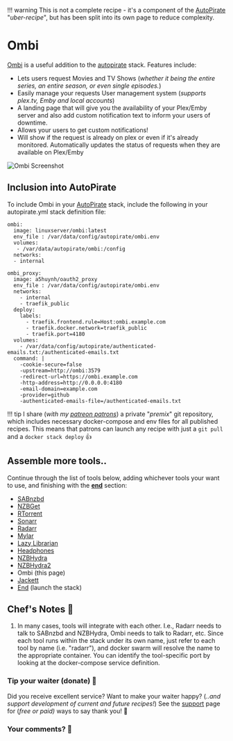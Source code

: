 !!! warning
    This is not a complete recipe - it's a component of the [AutoPirate](/recipies/autopirate/) "_uber-recipe_", but has been split into its own page to reduce complexity.

# Ombi

[Ombi](https://github.com/tidusjar/Ombi) is a useful addition to the [autopirate](/recipies/autopirate/) stack. Features include:

* Lets users request Movies and TV Shows (_whether it being the entire series, an entire season, or even single episodes._)
* Easily manage your requests
User management system (_supports plex.tv, Emby and local accounts_)
* A landing page that will give you the availability of your Plex/Emby server and also add custom notification text to inform your users of downtime.
* Allows your users to get custom notifications!
* Will show if the request is already on plex or even if it's already monitored.
Automatically updates the status of requests when they are available on Plex/Emby

![Ombi Screenshot](../../images/ombi.png)

## Inclusion into AutoPirate

To include Ombi in your [AutoPirate](/recipies/autopirate/) stack, include the following in your autopirate.yml stack definition file:

````
ombi:
  image: linuxserver/ombi:latest
  env_file : /var/data/config/autopirate/ombi.env
  volumes:
   - /var/data/autopirate/ombi:/config
  networks:
  - internal

ombi_proxy:
  image: a5huynh/oauth2_proxy
  env_file : /var/data/config/autopirate/ombi.env
  networks:
    - internal
    - traefik_public
  deploy:
    labels:
      - traefik.frontend.rule=Host:ombi.example.com
      - traefik.docker.network=traefik_public
      - traefik.port=4180
  volumes:
    - /var/data/config/autopirate/authenticated-emails.txt:/authenticated-emails.txt
  command: |
    -cookie-secure=false
    -upstream=http://ombi:3579
    -redirect-url=https://ombi.example.com
    -http-address=http://0.0.0.0:4180
    -email-domain=example.com
    -provider=github
    -authenticated-emails-file=/authenticated-emails.txt
````

!!! tip
    I share (_with my [patreon patrons](https://www.patreon.com/funkypenguin)_) a private "_premix_" git repository, which includes necessary docker-compose and env files for all published recipes. This means that patrons can launch any recipe with just a ```git pull``` and a ```docker stack deploy``` 👍

## Assemble more tools..

Continue through the list of tools below, adding whichever tools your want to use, and finishing with the **[end](/recipies/autopirate/end/)** section:

* [SABnzbd](/recipies/autopirate/sabnzbd.md)
* [NZBGet](/recipies/autopirate/nzbget.md)
* [RTorrent](/recipies/autopirate/rtorrent/)
* [Sonarr](/recipies/autopirate/sonarr/)
* [Radarr](/recipies/autopirate/radarr/)
* [Mylar](/recipies/autopirate/mylar/)
* [Lazy Librarian](/recipies/autopirate/lazylibrarian/)
* [Headphones](/recipies/autopirate/headphones/)
* [NZBHydra](/recipies/autopirate/nzbhydra/)
* [NZBHydra2](/recipies/autopirate/nzbhydra2/)
* Ombi (this page)
* [Jackett](/recipies/autopirate/jackett/)
* [End](/recipies/autopirate/end/) (launch the stack)


## Chef's Notes 📓

1. In many cases, tools will integrate with each other. I.e., Radarr needs to talk to SABnzbd and NZBHydra, Ombi needs to talk to Radarr, etc. Since each tool runs within the stack under its own name, just refer to each tool by name (i.e. "radarr"), and docker swarm will resolve the name to the appropriate container. You can identify the tool-specific port by looking at the docker-compose service definition.

### Tip your waiter (donate) 👏

Did you receive excellent service? Want to make your waiter happy? (_..and support development of current and future recipes!_) See the [support](/support/) page for (_free or paid)_ ways to say thank you! 👏

### Your comments? 💬

